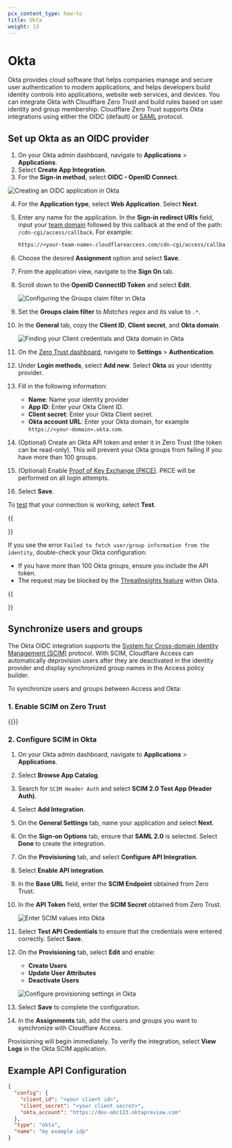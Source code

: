 ```yaml
---
pcx_content_type: how-to
title: Okta
weight: 13
---
```


# Okta

Okta provides cloud software that helps companies manage and secure user authentication to modern applications, and helps developers build identity controls into applications, website web services, and devices. You can integrate Okta with Cloudflare Zero Trust and build rules based on user identity and group membership. Cloudflare Zero Trust supports Okta integrations using either the OIDC (default) or [SAML](/cloudflare-one/identity/idp-integration/okta-saml/) protocol.

## Set up Okta as an OIDC provider

1. On your Okta admin dashboard, navigate to **Applications** > **Applications**.
2. Select **Create App Integration**.
3. For the **Sign-in method**, select **OIDC - OpenID Connect**.

![Creating an OIDC application in Okta](/cloudflare-one/static/documentation/identity/okta/okta-1.png)

4. For the **Application type**, select **Web Application**. Select **Next**.

5. Enter any name for the application. In the **Sign-in redirect URIs** field, input your [team domain](/cloudflare-one/glossary/#team-domain) followed by this callback at the end of the path: `/cdn-cgi/access/callback`. For example:

   ```txt
   https://<your-team-name>.cloudflareaccess.com/cdn-cgi/access/callback
   ```

6. Choose the desired **Assignment** option and select **Save**.

7. From the application view, navigate to the **Sign On** tab.

8. Scroll down to the **OpenID ConnectID Token** and select **Edit**.

   ![Configuring the Groups claim filter in Okta](/cloudflare-one/static/documentation/identity/okta/okta-2.png)

9. Set the **Groups claim filter** to _Matches regex_ and its value to `.*`.

10. In the **General** tab, copy the **Client ID**, **Client secret**, and **Okta domain**.

    ![Finding your Client credentials and Okta domain in Okta](/cloudflare-one/static/documentation/identity/okta/okta-3.png)

11. On the [Zero Trust dashboard](https://one.dash.cloudflare.com), navigate to **Settings** > **Authentication**.

12. Under **Login methods**, select **Add new**. Select **Okta** as your identity provider.

13. Fill in the following information:

    - **Name**: Name your identity provider
    - **App ID**: Enter your Okta Client ID.
    - **Client secret**: Enter your Okta Client secret.
    - **Okta account URL**: Enter your Okta domain, for example `https://<your-domain>.okta.com`.

14. (Optional) Create an Okta API token and enter it in Zero Trust (the token can be read-only). This will prevent your Okta groups from failing if you have more than 100 groups.

15. (Optional) Enable [Proof of Key Exchange (PKCE)](https://www.oauth.com/oauth2-servers/pkce/). PKCE will be performed on all login attempts.

16. Select **Save**.

To [test](/cloudflare-one/identity/idp-integration/#test-idps-on-the-zero-trust-dashboard) that your connection is working, select **Test**.

{{<Aside type="note">}}

If you see the error `Failed to fetch user/group information from the identity`, double-check your Okta configuration:

- If you have more than 100 Okta groups, ensure you include the API token.
- The request may be blocked by the [ThreatInsights feature](https://help.okta.com/en/prod/Content/Topics/Security/threat-insight/ti-index.htm) within Okta.

{{</Aside>}}

## Synchronize users and groups

The Okta OIDC integration supports the [System for Cross-domain Identity Management (SCIM)](https://www.rfc-editor.org/rfc/rfc7642.txt) protocol. With SCIM, Cloudflare Access can automatically deprovision users after they are deactivated in the identity provider and display synchronized group names in the Access policy builder.

To synchronize users and groups between Access and Okta:

### 1. Enable SCIM on Zero Trust

{{<render file="_enable-scim-on-dashboard.md">}}

### 2. Configure SCIM in Okta

1. On your Okta admin dashboard, navigate to **Applications** > **Applications**.

2. Select **Browse App Catalog**.

3. Search for `SCIM Header Auth` and select **SCIM 2.0 Test App (Header Auth)**.

4. Select **Add Integration**.

5. On the **General Settings** tab, name your application and select **Next**.

6. On the **Sign-on Options** tab, ensure that **SAML 2.0** is selected. Select **Done** to create the integration.

7. On the **Provisioning** tab, and select **Configure API Integration**.

8. Select **Enable API integration**.

9. In the **Base URL** field, enter the **SCIM Endpoint** obtained from Zero Trust.

10. In the **API Token** field, enter the **SCIM Secret** obtained from Zero Trust.

    ![Enter SCIM values into Okta](/cloudflare-one/static/documentation/identity/okta/enter-scim-values.png)

11. Select **Test API Credentials** to ensure that the credentials were entered correctly. Select **Save**.

12. On the **Provisioning** tab, select **Edit** and enable:

    - **Create Users**
    - **Update User Attributes**
    - **Deactivate Users**

    ![Configure provisioning settings in Okta](/cloudflare-one/static/documentation/identity/okta/enable-provisioning.png)

13. Select **Save** to complete the configuration.

14. In the **Assignments** tab, add the users and groups you want to synchronize with Cloudflare Access.

Provisioning will begin immediately. To verify the integration, select **View Logs** in the Okta SCIM application.

## Example API Configuration

```json
{
  "config": {
    "client_id": "<your client id>",
    "client_secret": "<your client secret>",
    "okta_account": "https://dev-abc123.oktapreview.com"
  },
  "type": "okta",
  "name": "my example idp"
}
```
